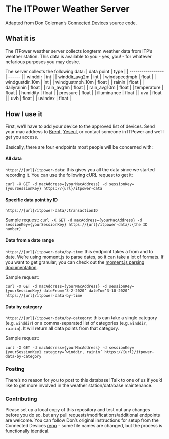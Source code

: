 # The ITPower Weather Server 
Adapted from Don Coleman’s [Connected Devices](https://github.com/don/itp-connected-devices) source code.

## What it is

The ITPower weather server collects longterm weather data from ITP’s weather station. This data is available to you - yes, you! - for whatever nefarious purposes you may desire.

The server collects the following data:
| data point        | type   |
| ----------------- | ------ |
| winddir           | int    |
| winddir_avg2m     | int    |
| windspeedmph      | float  |
| windgustdir_10m   | int    |
| windgustmph_10m   | float  |
| rainin            | float  |
| dailyrainin       | float  |
| rain_avg1m        | float  |
| rain_avg10m       | float  |
| temperature       | float  |
| humidity          | float  |
| pressure          | float  |
| illuminance       | float  |
| uva               | float  |
| uvb               | float  |
| uvindex           | float  |

## How I use it

First, we’ll have to add your device to the approved list of devices. Send your mac address to [Brent](bb2906@nyu.edu), [Yeseul](yeseul.song@nyu.edu), or contact someone in ITPower and we’ll get you access.


Basically, there are four endpoints most people will be concerned with:

#### All data
`https://{url}/itpower-data`: this gives you all the data since we started recording it. You can use the following cURL request to get it: 

`curl -X GET -d macAddress={yourMacAddress} -d sessionKey={yourSessionKey} https://{url}/itpower-data`

#### Specific data point by ID

`https://{url}/itpower-data/:transactionID`

Sample request:
`curl -X GET -d macAddress={yourMacAddress} -d sessionKey={yourSessionKey} https://{url}/itpower-data/:{the ID number}`

#### Data from a date range

`https://{url}/itpower-data/by-time`: this endpoint takes a from and to date. We’re using moment.js to parse dates, so it can take a lot of formats. If you want to get granular, you can check out the [moment.js parsing documentation](https://momentjs.com/docs/#/parsing/).

Sample request:

`curl -X GET -d macAddress={yourMacAddress} -d sessionKey={yourSessionKey} dateFrom=’3-2-2020’ dateTo=’3-10-2020’ https://{url}/itpower-data-by-time`

#### Data by category
`https://{url}/itpower-data/by-category`: this can take a single category (e.g. `winddir`) or a comma-separated list of categories (e.g. `winddir, rainin`). It will return all data points from that category.

Sample request:

`curl -X GET -d macAddress={yourMacAddress} -d sessionKey={yourSessionKey} category=’winddir, rainin’ https://{url}/itpower-data-by-category`

### Posting

There’s no reason for you to post to this database! Talk to one of us if you’d like to get more involved in the weather station/database maintenance.

### Contributing

Please set up a local copy of this repository and test out any changes before you do so, but any pull requests/modifications/additional endpoints are welcome. You can follow Don’s original instructions for setup from the Connected Devices [repo](https://github.com/don/itp-connected-devices) - some file names are changed, but the process is functionally identical.
